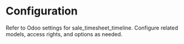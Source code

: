 # Configuration

Refer to Odoo settings for sale_timesheet_timeline. Configure related models, access rights, and options as needed.
